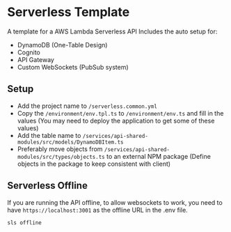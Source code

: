 # Serverless Template

A template for a AWS Lambda Serverless API
Includes the auto setup for:
- DynamoDB (One-Table Design)
- Cognito
- API Gateway
- Custom WebSockets (PubSub system)

## Setup

- Add the project name to `/serverless.common.yml`
- Copy the `/environment/env.tpl.ts` to `/environment/env.ts` and fill in the values 
    (You may need to deploy the application to get some of these values)
- Add the table name to `/services/api-shared-modules/src/models/DynamoDBItem.ts`
- Preferably move objects from `/services/api-shared-modules/src/types/objects.ts` to an external NPM package 
    (Define objects in the package to keep consistent with client)

## Serverless Offline

If you are running the API offline, to allow websockets to work, you need to have
`https://localhost:3001` as the offline URL in the .env file.

```
sls offline
```

